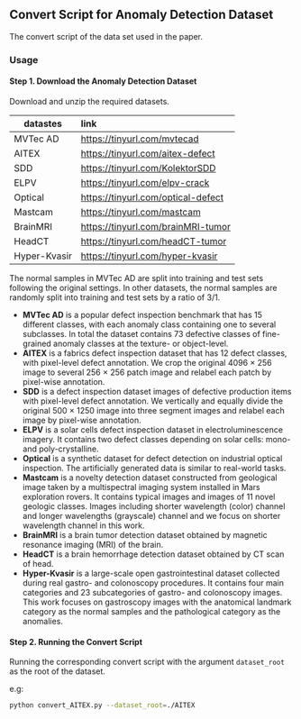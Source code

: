 ## Convert Script for Anomaly Detection Dataset
The convert script of the data set used in the paper.

### Usage
#### Step 1. Download the Anomaly Detection Dataset
Download and unzip the required datasets. 

| datastes     | link                               |
| ------------ | :--------------------------------- |
| MVTec AD     | https://tinyurl.com/mvtecad        |
| AITEX        | https://tinyurl.com/aitex-defect   |
| SDD          | https://tinyurl.com/KolektorSDD    |
| ELPV         | https://tinyurl.com/elpv-crack     |
| Optical      | https://tinyurl.com/optical-defect |
| Mastcam      | https://tinyurl.com/mastcam        |
| BrainMRI     | https://tinyurl.com/brainMRI-tumor |
| HeadCT       | https://tinyurl.com/headCT-tumor   |
| Hyper-Kvasir | https://tinyurl.com/hyper-kvasir   |

The normal samples in MVTec AD are split into training and test sets following the original settings. In other datasets, the normal samples are randomly split into training and test sets by a ratio of 3/1. 

- **MVTec AD**  is a popular defect inspection benchmark that has 15 different classes, with each anomaly class containing one to several subclasses. In total the dataset contains 73 defective classes of fine-grained anomaly classes at the texture- or object-level. 
- **AITEX**  is a fabrics defect inspection dataset that has 12 defect classes, with pixel-level defect annotation. We crop the original 4096 × 256 image to several 256 × 256 patch image and relabel each patch by pixel-wise annotation. 
- **SDD**  is a defect inspection dataset images of defective production items with pixel-level defect annotation. We vertically and equally divide the original 500 × 1250 image into three segment images and relabel each image by pixel-wise annotation. 
- **ELPV**  is a solar cells defect inspection dataset in electroluminescence imagery. It contains two defect classes depending on solar cells: mono- and poly-crystalline. 
- **Optical**  is a synthetic dataset for defect detection on industrial optical inspection. The artificially generated data is similar to real-world tasks. 
- **Mastcam**  is a novelty detection dataset constructed from geological image taken by a multispectral imaging system installed in Mars exploration rovers. It contains typical images and images of 11 novel geologic classes. Images including shorter wavelength (color) channel and longer wavelengths (grayscale) channel and we focus on shorter wavelength channel in this work. 
- **BrainMRI**  is a brain tumor detection dataset obtained by magnetic resonance imaging (MRI) of the brain. 
- **HeadCT**  is a brain hemorrhage detection dataset obtained by CT scan of head. 
- **Hyper-Kvasir**  is a large-scale open gastrointestinal dataset collected during real gastro- and colonoscopy procedures. It contains four main categories and 23 subcategories of gastro- and colonoscopy images. This work focuses on gastroscopy images with the anatomical landmark category as the normal samples and the pathological category as the anomalies.

#### Step 2. Running the Convert Script
Running the corresponding convert script with the argument `dataset_root` as the root of the dataset.

e.g:
```bash
python convert_AITEX.py --dataset_root=./AITEX
```
